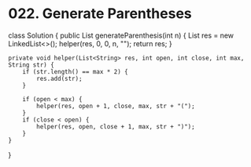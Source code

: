 # 022. Generate Parentheses

class Solution { public List generateParenthesis\(int n\) { List res = new LinkedList&lt;&gt;\(\); helper\(res, 0, 0, n, ""\); return res; }

```text
private void helper(List<String> res, int open, int close, int max, String str) {
    if (str.length() == max * 2) {
        res.add(str);
    }

    if (open < max) {
        helper(res, open + 1, close, max, str + "(");
    }
    if (close < open) {
        helper(res, open, close + 1, max, str + ")");
    }
}
```

}

